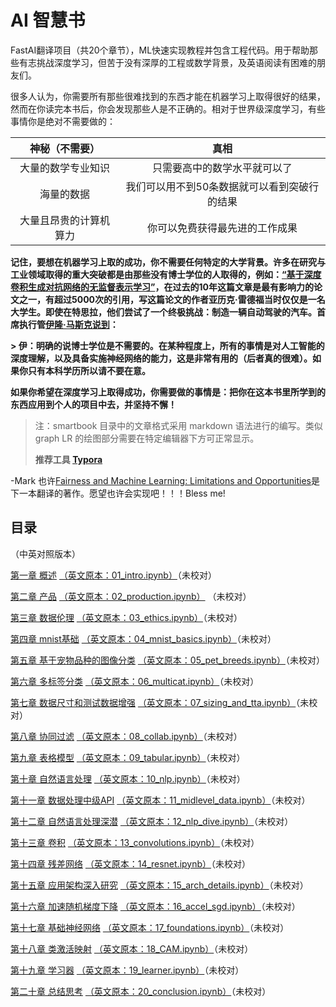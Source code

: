 # AI 智慧书

FastAI翻译项目（共20个章节），ML快速实现教程并包含工程代码。用于帮助那些有志挑战深度学习，但苦于没有深厚的工程或数学背景，及英语阅读有困难的朋友们。

很多人认为，你需要所有那些很难找到的东西才能在机器学习上取得很好的结果，然而在你读完本书后，你会发现那些人是不正确的。相对于世界级深度学习，有些事情你是绝对不需要做的：

|     神秘（不需要）     |                     真相                     |
| :--------------------: | :------------------------------------------: |
|   大量的数学专业知识   |         只需要高中的数学水平就可以了         |
|       海量的数据       | 我们可以用不到50条数据就可以看到突破行的结果 |
| 大量且昂贵的计算机算力 |        你可以免费获得最先进的工作成果        |

**记住，要想在机器学习上取的成功，你不需要任何特定的大学背景。许多在研究与工业领域取得的重大突破都是由那些没有博士学位的人取得的，例如：[“基于深度卷积生成对抗网络的无监督表示学习”](https://arxiv.org/abs/1511.06434)，在过去的10年这篇文章是最有影响力的论文之一，有超过5000次的引用，写这篇论文的作者亚历克·雷德福当时仅仅是一名大学生。即使在特思拉，他们尝试了一个终极挑战：制造一辆自动驾驶的汽车。首席执行管[伊隆·马斯克说到](https://twitter.com/elonmusk/status/1224089444963311616)：**

**> 伊：明确的说博士学位是不需要的。在某种程度上，所有的事情是对人工智能的深度理解，以及具备实施神经网络的能力，这是非常有用的（后者真的很难）。如果你只有本科学历所以请不要在意。**
>
**如果你希望在深度学习上取得成功，你需要做的事情是：把你在这本书里所学到的东西应用到个人的项目中去，并坚持不懈！**
> 注：smartbook 目录中的文章格式采用 markdown 语法进行的编写。类似 graph LR 的绘图部分需要在特定编辑器下方可正常显示。
>
>**推荐工具 [Typora](https://www.typora.io/)**

-Mark 也许[Fairness and Machine Learning: Limitations and Opportunities](https://fairmlbook.org/#course-materials)是下一本翻译的著作。愿望也许会实现吧！！！Bless me!
## 目录
（中英对照版本）

[第一章 概述](./smartbook/Fastai-01.md)  [（英文原本：01_intro.ipynb）](./englishbook/01_intro.ipynb)（未校对）

[第二章 产品](./smartbook/Fastai-02.md)  [（英文原本：02_production.ipynb）](./englishbook/02_production.ipynb) （未校对）

[第三章 数据伦理](./smartbook/Fastai-03.md)   [（英文原本：03_ethics.ipynb）](./englishbook/03_ethics.ipynb)（未校对）

[第四章 mnist基础](./smartbook/Fastai-04.md)   [（英文原本：04_mnist_basics.ipynb）](./englishbook/04_mnist_basics.ipynb)（未校对）

[第五章 基于宠物品种的图像分类](./smartbook/Fastai-05.md)   [（英文原本：05_pet_breeds.ipynb）](./englishbook/05_pet_breeds.ipynb)（未校对）

[第六章 多标签分类](./smartbook/Fastai-06.md)   [（英文原本：06_multicat.ipynb）](./englishbook/06_multicat.ipynb)（未校对）

[第七章 数据尺寸和测试数据增强](./smartbook/Fastai-07.md)   [（英文原本：07_sizing_and_tta.ipynb）](./englishbook/07_sizing_and_tta.ipynb)（未校对）

[第八章 协同过滤](./smartbook/Fastai-08.md)   [（英文原本：08_collab.ipynb）](./englishbook/08_collab.ipynb)（未校对）

[第九章 表格模型](./smartbook/Fastai-09.md)   [（英文原本：09_tabular.ipynb）](./englishbook/09_tabular.ipynb)（未校对）

[第十章 自然语言处理](./smartbook/Fastai_10.md)   [（英文原本：10_nlp.ipynb）](./englishbook/10_nlp.ipynb)（未校对）

[第十一章 数据处理中级API](./smartbook/Fastai_11.md)   [（英文原本：11_midlevel_data.ipynb）](./englishbook/11_midlevel_data.ipynb)（未校对）

[第十二章 自然语言处理深潜](./smartbook/Fastai_12.md)   [（英文原本：12_nlp_dive.ipynb）](./englishbook/12_nlp_dive.ipynb)（未校对）

[第十三章 卷积](./smartbook/Fastai_13.md)   [（英文原本：13_convolutions.ipynb）](./englishbook/13_convolutions.ipynb)（未校对）

[第十四章 残差网络](./smartbook/Fastai_14.md)   [（英文原本：14_resnet.ipynb）](./englishbook/14_resnet.ipynb)（未校对）

[第十五章 应用架构深入研究](./smartbook/Fastai_15.md)   [（英文原本：15_arch_details.ipynb）](./englishbook/15_arch_details.ipynb)（未校对）

[第十六章 加速随机梯度下降](./smartbook/Fastai_16.md)   [（英文原本：16_accel_sgd.ipynb）](./englishbook/16_accel_sgd.ipynb)（未校对）

[第十七章 基础神经网络](./smartbook/Fastai_17.md)   [（英文原本：17_foundations.ipynb）](./englishbook/17_foundations.ipynb)（未校对）

[第十八章 类激活映射](./smartbook/Fastai_18.md)   [（英文原本：18_CAM.ipynb）](./englishbook/18_CAM.ipynb)（未校对）

[第十九章 学习器](./smartbook/Fastai_19.md)   [（英文原本：19_learner.ipynb）](./englishbook/19_learner.ipynb)（未校对）

[第二十章 总结思考](./smartbook/Fastai_20.md)   [（英文原本：20_conclusion.ipynb）](./englishbook/20_conclusion.ipynb)（未校对）
